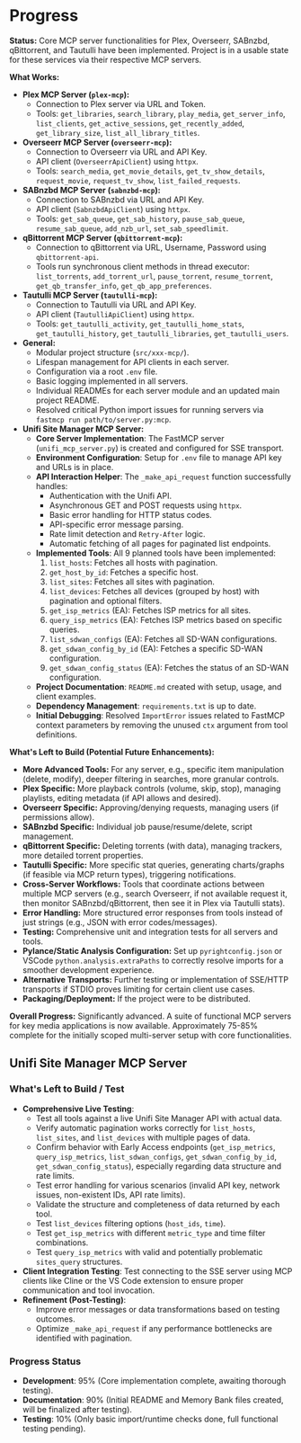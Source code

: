 # Progress

**Status:** Core MCP server functionalities for Plex, Overseerr, SABnzbd, qBittorrent, and Tautulli have been implemented. Project is in a usable state for these services via their respective MCP servers.

**What Works:**

*   **Plex MCP Server (`plex-mcp`):**
    *   Connection to Plex server via URL and Token.
    *   Tools: `get_libraries`, `search_library`, `play_media`, `get_server_info`, `list_clients`, `get_active_sessions`, `get_recently_added`, `get_library_size`, `list_all_library_titles`.
*   **Overseerr MCP Server (`overseerr-mcp`):**
    *   Connection to Overseerr via URL and API Key.
    *   API client (`OverseerrApiClient`) using `httpx`.
    *   Tools: `search_media`, `get_movie_details`, `get_tv_show_details`, `request_movie`, `request_tv_show`, `list_failed_requests`.
*   **SABnzbd MCP Server (`sabnzbd-mcp`):**
    *   Connection to SABnzbd via URL and API Key.
    *   API client (`SabnzbdApiClient`) using `httpx`.
    *   Tools: `get_sab_queue`, `get_sab_history`, `pause_sab_queue`, `resume_sab_queue`, `add_nzb_url`, `set_sab_speedlimit`.
*   **qBittorrent MCP Server (`qbittorrent-mcp`):**
    *   Connection to qBittorrent via URL, Username, Password using `qbittorrent-api`.
    *   Tools run synchronous client methods in thread executor: `list_torrents`, `add_torrent_url`, `pause_torrent`, `resume_torrent`, `get_qb_transfer_info`, `get_qb_app_preferences`.
*   **Tautulli MCP Server (`tautulli-mcp`):**
    *   Connection to Tautulli via URL and API Key.
    *   API client (`TautulliApiClient`) using `httpx`.
    *   Tools: `get_tautulli_activity`, `get_tautulli_home_stats`, `get_tautulli_history`, `get_tautulli_libraries`, `get_tautulli_users`.
*   **General:**
    *   Modular project structure (`src/xxx-mcp/`).
    *   Lifespan management for API clients in each server.
    *   Configuration via a root `.env` file.
    *   Basic logging implemented in all servers.
    *   Individual READMEs for each server module and an updated main project README.
    *   Resolved critical Python import issues for running servers via `fastmcp run path/to/server.py:mcp`.
*   **Unifi Site Manager MCP Server:**
    *   **Core Server Implementation**: The FastMCP server (`unifi_mcp_server.py`) is created and configured for SSE transport.
    *   **Environment Configuration**: Setup for `.env` file to manage API key and URLs is in place.
    *   **API Interaction Helper**: The `_make_api_request` function successfully handles:
        *   Authentication with the Unifi API.
        *   Asynchronous GET and POST requests using `httpx`.
        *   Basic error handling for HTTP status codes.
        *   API-specific error message parsing.
        *   Rate limit detection and `Retry-After` logic.
        *   Automatic fetching of all pages for paginated list endpoints.
    *   **Implemented Tools**: All 9 planned tools have been implemented:
        1.  `list_hosts`: Fetches all hosts with pagination.
        2.  `get_host_by_id`: Fetches a specific host.
        3.  `list_sites`: Fetches all sites with pagination.
        4.  `list_devices`: Fetches all devices (grouped by host) with pagination and optional filters.
        5.  `get_isp_metrics` (EA): Fetches ISP metrics for all sites.
        6.  `query_isp_metrics` (EA): Fetches ISP metrics based on specific queries.
        7.  `list_sdwan_configs` (EA): Fetches all SD-WAN configurations.
        8.  `get_sdwan_config_by_id` (EA): Fetches a specific SD-WAN configuration.
        9.  `get_sdwan_config_status` (EA): Fetches the status of an SD-WAN configuration.
    *   **Project Documentation**: `README.md` created with setup, usage, and client examples.
    *   **Dependency Management**: `requirements.txt` is up to date.
    *   **Initial Debugging**: Resolved `ImportError` issues related to FastMCP context parameters by removing the unused `ctx` argument from tool definitions.

**What's Left to Build (Potential Future Enhancements):**

*   **More Advanced Tools:** For any server, e.g., specific item manipulation (delete, modify), deeper filtering in searches, more granular controls.
*   **Plex Specific:** More playback controls (volume, skip, stop), managing playlists, editing metadata (if API allows and desired).
*   **Overseerr Specific:** Approving/denying requests, managing users (if permissions allow).
*   **SABnzbd Specific:** Individual job pause/resume/delete, script management.
*   **qBittorrent Specific:** Deleting torrents (with data), managing trackers, more detailed torrent properties.
*   **Tautulli Specific:** More specific stat queries, generating charts/graphs (if feasible via MCP return types), triggering notifications.
*   **Cross-Server Workflows:** Tools that coordinate actions between multiple MCP servers (e.g., search Overseerr, if not available request it, then monitor SABnzbd/qBittorrent, then see it in Plex via Tautulli stats).
*   **Error Handling:** More structured error responses from tools instead of just strings (e.g., JSON with error codes/messages).
*   **Testing:** Comprehensive unit and integration tests for all servers and tools.
*   **Pylance/Static Analysis Configuration:** Set up `pyrightconfig.json` or VSCode `python.analysis.extraPaths` to correctly resolve imports for a smoother development experience.
*   **Alternative Transports:** Further testing or implementation of SSE/HTTP transports if STDIO proves limiting for certain client use cases.
*   **Packaging/Deployment:** If the project were to be distributed.

**Overall Progress:** Significantly advanced. A suite of functional MCP servers for key media applications is now available. Approximately 75-85% complete for the initially scoped multi-server setup with core functionalities.

## Unifi Site Manager MCP Server

### What's Left to Build / Test
- **Comprehensive Live Testing**: 
    - Test all tools against a live Unifi Site Manager API with actual data.
    - Verify automatic pagination works correctly for `list_hosts`, `list_sites`, and `list_devices` with multiple pages of data.
    - Confirm behavior with Early Access endpoints (`get_isp_metrics`, `query_isp_metrics`, `list_sdwan_configs`, `get_sdwan_config_by_id`, `get_sdwan_config_status`), especially regarding data structure and rate limits.
    - Test error handling for various scenarios (invalid API key, network issues, non-existent IDs, API rate limits).
    - Validate the structure and completeness of data returned by each tool.
    - Test `list_devices` filtering options (`host_ids`, `time`).
    - Test `get_isp_metrics` with different `metric_type` and time filter combinations.
    - Test `query_isp_metrics` with valid and potentially problematic `sites_query` structures.
- **Client Integration Testing**: Test connecting to the SSE server using MCP clients like Cline or the VS Code extension to ensure proper communication and tool invocation.
- **Refinement (Post-Testing)**:
    - Improve error messages or data transformations based on testing outcomes.
    - Optimize `_make_api_request` if any performance bottlenecks are identified with pagination.

### Progress Status
- **Development**: 95% (Core implementation complete, awaiting thorough testing).
- **Documentation**: 90% (Initial README and Memory Bank files created, will be finalized after testing).
- **Testing**: 10% (Only basic import/runtime checks done, full functional testing pending). 